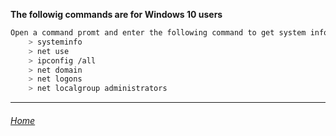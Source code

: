 **The followig commands are for Windows 10 users**

```bash
Open a command promt and enter the following command to get system info:
    > systeminfo
    > net use
    > ipconfig /all
    > net domain
    > net logons
    > net localgroup administrators
```

---

###### [Home](/Eduardo_Granados)